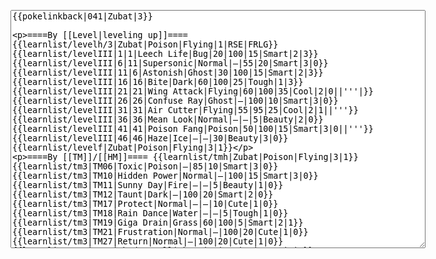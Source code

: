 </p><textarea readonly="" accesskey="," id="wpTextbox1" cols="80" rows="25" style="" class="mw-editfont-monospace" lang="en" dir="ltr" name="wpTextbox1">{{pokelinkback|041|Zubat|3}}

====By [[Level|leveling up]]====
{{learnlist/levelh/3|Zubat|Poison|Flying|1|RSE|FRLG}}
{{learnlist/levelIII|1|1|Leech Life|Bug|20|100|15|Smart|2|3}}
{{learnlist/levelIII|6|11|Supersonic|Normal|—|55|20|Smart|3|0}}
{{learnlist/levelIII|11|6|Astonish|Ghost|30|100|15|Smart|2|3}}
{{learnlist/levelIII|16|16|Bite|Dark|60|100|25|Tough|1|3}}
{{learnlist/levelIII|21|21|Wing Attack|Flying|60|100|35|Cool|2|0||'''|}}
{{learnlist/levelIII|26|26|Confuse Ray|Ghost|—|100|10|Smart|3|0}}
{{learnlist/levelIII|31|31|Air Cutter|Flying|55|95|25|Cool|2|1||'''}}
{{learnlist/levelIII|36|36|Mean Look|Normal|—|—|5|Beauty|2|0}}
{{learnlist/levelIII|41|41|Poison Fang|Poison|50|100|15|Smart|3|0||'''}}
{{learnlist/levelIII|46|46|Haze|Ice|—|—|30|Beauty|3|0}}
{{learnlist/levelf|Zubat|Poison|Flying|3|1}}

====By [[TM]]/[[HM]]====
{{learnlist/tmh|Zubat|Poison|Flying|3|1}}
{{learnlist/tm3|TM06|Toxic|Poison|—|85|10|Smart|3|0}}
{{learnlist/tm3|TM10|Hidden Power|Normal|—|100|15|Smart|3|0}}
{{learnlist/tm3|TM11|Sunny Day|Fire|—|—|5|Beauty|1|0}}
{{learnlist/tm3|TM12|Taunt|Dark|—|100|20|Smart|2|0}}
{{learnlist/tm3|TM17|Protect|Normal|—|—|10|Cute|1|0}}
{{learnlist/tm3|TM18|Rain Dance|Water|—|—|5|Tough|1|0}}
{{learnlist/tm3|TM19|Giga Drain|Grass|60|100|5|Smart|2|1}}
{{learnlist/tm3|TM21|Frustration|Normal|—|100|20|Cute|1|0}}
{{learnlist/tm3|TM27|Return|Normal|—|100|20|Cute|1|0}}
{{learnlist/tm3|TM30|Shadow Ball|Ghost|80|100|15|Smart|3|0}}
{{learnlist/tm3|TM32|Double Team|Normal|—|—|15|Cool|2|0}}
{{learnlist/tm3|TM36|Sludge Bomb|Poison|90|100|10|Tough|2|1||'''}}
{{learnlist/tm3|TM40|Aerial Ace|Flying|60|—|20|Cool|2|0||'''}}
{{learnlist/tm3|TM41|Torment|Dark|—|100|15|Tough|2|0}}
{{learnlist/tm3|TM42|Facade|Normal|70|100|20|Cute|2|0}}
{{learnlist/tm3|TM43|Secret Power|Normal|70|100|20|Smart|1|0}}
{{learnlist/tm3|TM44|Rest|Psychic|—|—|10|Cute|2|0}}
{{learnlist/tm3|TM45|Attract|Normal|—|100|15|Cute|2|0}}
{{learnlist/tm3|TM46|Thief|Dark|40|100|10|Tough|1|0}}
{{learnlist/tm3|TM47|Steel Wing|Steel|70|90|25|Cool|2|0}}
{{learnlist/tm3|TM49|Snatch|Dark|—|—|10|Smart|2|1}}
{{learnlist/tmf|Zubat|Poison|Flying|3|1}}

====By {{pkmn|breeding}}====
{{learnlist/breedh|Zubat|Poison|Flying|3|1}}
{{learnlist/breed3|{{MSP/3|083|Farfetch'd}}|Curse|???|—|—|10|Tough|3|0|*}}
{{learnlist/breed3|{{MSP/3|198|Murkrow}}|Faint Attack|Dark|60|—|20|Smart|2|0}}
{{learnlist/breed3|{{MSP/3|016|Pidgey}}{{MSP/3|017|Pidgeotto}}{{MSP/3|018|Pidgeot}}|Gust|Flying|40|100|35|Smart|3|0||'''}}
{{learnlist/breed3|{{MSP/3|021|Spearow}}{{MSP/3|022|Fearow}}{{MSP/3|084|Doduo}}{{MSP/3|085|Dodrio}}{{MSP/3|198|Murkrow}}{{MSP/3|278|Wingull}}|Pursuit|Dark|40|100|20|Smart|2|1}}
{{learnlist/breed3|{{MSP/3|016|Pidgey}}{{MSP/3|017|Pidgeotto}}{{MSP/3|018|Pidgeot}}{{MSP/3|276|Taillow}}{{MSP/3|277|Swellow}}{{MSP/3|278|Wingull}}|Quick Attack|Normal|40|100|30|Cool|3|0}}
{{learnlist/breed3|{{MSP/3|016|Pidgey}}{{MSP/3|017|Pidgeotto}}{{MSP/3|018|Pidgeot}}|Whirlwind|Normal|—|100|20|Smart|3|0}}
{{learnlist/breedf|Zubat|Poison|Flying|3|1}}

====By [[Move Tutor|tutoring]]====
{{learnlist/tutorh|Zubat|Poison|Flying|3|1}}
{{learnlist/tutor3|Double-Edge|Normal|120|100|15|Tough|6|0|||yes|yes|yes}}
{{learnlist/tutor3|Endure|Normal|—|—|10|Tough|2|0|||no|yes|no}}
{{learnlist/tutor3|Mimic|Normal|—|—|10|Cute|1|0|||yes|yes|yes}}
{{learnlist/tutor3|Sleep Talk|Normal|—|—|10|Cute|3|0|||no|yes|no}}
{{learnlist/tutor3|Snore|Normal|40|100|15|Cute|4|0|||no|yes|no}}
{{learnlist/tutor3|Substitute|Normal|—|—|10|Smart|2|0|||yes|yes|yes}}
{{learnlist/tutor3|Swagger|Normal|—|90|15|Cute|2|0|||no|yes|yes}}
{{learnlist/tutor3|Swift|Normal|60|—|20|Cool|2|0|||no|yes|no}}
{{learnlist/tutorf|Zubat|Poison|Flying|3|1}}

[[it:Zubat/Mosse apprese in terza generazione]]
[[zh:超音蝠/第三世代招式表]]
